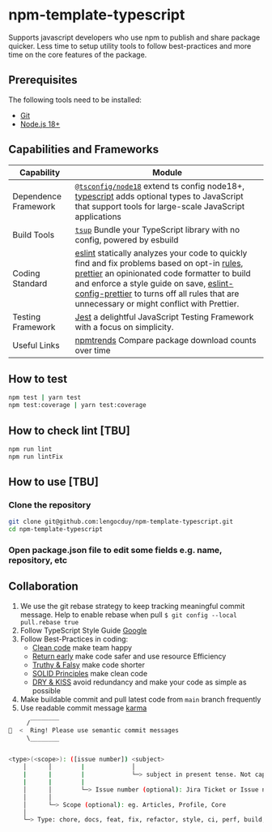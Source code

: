 # npm-template-typescript

Supports javascript developers who use npm to publish and share package quicker. Less time to setup utility tools to follow best-practices and more time on the core features of the package.

## Prerequisites

The following tools need to be installed:

- [Git](http://git-scm.com/)
- [Node.js 18+](http://nodejs.org/)

## Capabilities and Frameworks

| Capability           | Module                                                                                                                                                                                                                  |
| -------------------- | ----------------------------------------------------------------------------------------------------------------------------------------------------------------------------------------------------------------------- |
| Dependence Framework | [`@tsconfig/node18`](https://www.npmjs.com/package/@tsconfig/node18) extend ts config node18+, [typescript](https://www.npmjs.com/package/typescript) adds optional types to JavaScript that support tools for large-scale JavaScript applications |
| Build Tools          | [`tsup`](https://tsup.egoist.dev) Bundle your TypeScript library with no config, powered by esbuild                                                                                                                     |
| Coding Standard      | [eslint](https://eslint.org/) statically analyzes your code to quickly find and fix problems based on opt-in [rules](https://eslint.org/docs/latest/rules/), [prettier](https://prettier.io/docs/en/) an opinionated code formatter to build and enforce a style guide on save, [eslint-config-prettier](https://github.com/prettier/eslint-config-prettier) to turns off all rules that are unnecessary or might conflict with Prettier.                                                                                                                                                                                                                     |
| Testing Framework    | [Jest](https://jestjs.io/) a delightful JavaScript Testing Framework with a focus on simplicity.                                                                                                                        |
| Useful Links         | [npmtrends](https://npmtrends.com/) Compare package download counts over time                                                                                                                                           |

## How to test

```bash
npm test | yarn test
npm test:coverage | yarn test:coverage
```

## How to check lint [TBU]

```bash
npm run lint
npm run lintFix
```

## How to use [TBU]

### Clone the repository

```bash
git clone git@github.com:lengocduy/npm-template-typescript.git
cd npm-template-typescript
```

### Open package.json file to edit some fields e.g. name, repository, etc

## Collaboration

1. We use the git rebase strategy to keep tracking meaningful commit message. Help to enable rebase when pull `$ git config --local pull.rebase true`
2. Follow TypeScript Style Guide [Google](https://google.github.io/styleguide/tsguide.html)
3. Follow Best-Practices in coding:
   - [Clean code](https://github.com/labs42io/clean-code-typescript) make team happy
   - [Return early](https://szymonkrajewski.pl/why-should-you-return-early/) make code safer and use resource Efficiency
   - [Truthy & Falsy](https://frontend.turing.edu/lessons/module-1/js-truthy-falsy-expressions.html) make code shorter
   - [SOLID Principles](https://javascript.plainenglish.io/solid-principles-with-type-script-d0f9a0589ec5) make clean code
   - [DRY & KISS](https://dzone.com/articles/software-design-principles-dry-and-kiss) avoid redundancy and make your code as simple as possible
4. Make buildable commit and pull latest code from `main` branch frequently
5. Use readable commit message [karma](http://karma-runner.github.io/6.3/dev/git-commit-msg.html)

```bash
     /‾‾‾‾‾‾‾‾
🔔  <  Ring! Please use semantic commit messages
     \________


<type>(<scope>): ([issue number]) <subject>
    │      │        |             │
    |      |        |             └─> subject in present tense. Not capitalized. No period at the end.
    |      |        |
    │      │        └─> Issue number (optional): Jira Ticket or Issue number
    │      │
    │      └─> Scope (optional): eg. Articles, Profile, Core
    │
    └─> Type: chore, docs, feat, fix, refactor, style, ci, perf, build, or test.
```
